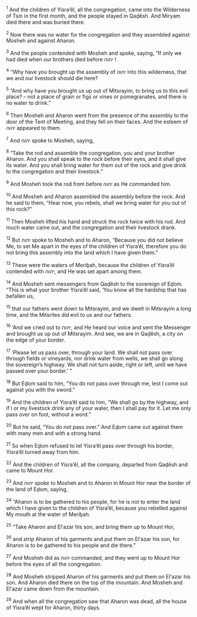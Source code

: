 <sup>1</sup> And the children of Yisra’ĕl, all the congregation, came into the Wilderness of Tsin in the first month, and the people stayed in Qaḏĕsh. And Miryam died there and was buried there.

<sup>2</sup> Now there was no water for the congregation and they assembled against Mosheh and against Aharon.

<sup>3</sup> And the people contended with Mosheh and spoke, saying, “If only we had died when our brothers died before יהוה !

<sup>4</sup> “Why have you brought up the assembly of יהוה into this wilderness, that we and our livestock should die here?

<sup>5</sup> “And why have you brought us up out of Mitsrayim, to bring us to this evil place? – not a place of grain or figs or vines or pomegranates, and there is no water to drink.”

<sup>6</sup> Then Mosheh and Aharon went from the presence of the assembly to the door of the Tent of Meeting, and they fell on their faces. And the esteem of יהוה appeared to them.

<sup>7</sup> And יהוה spoke to Mosheh, saying,

<sup>8</sup> “Take the rod and assemble the congregation, you and your brother Aharon. And you shall speak to the rock before their eyes, and it shall give its water. And you shall bring water for them out of the rock and give drink to the congregation and their livestock.”

<sup>9</sup> And Mosheh took the rod from before יהוה as He commanded him.

<sup>10</sup> And Mosheh and Aharon assembled the assembly before the rock. And he said to them, “Hear now, you rebels, shall we bring water for you out of this rock?”

<sup>11</sup> Then Mosheh lifted his hand and struck the rock twice with his rod. And much water came out, and the congregation and their livestock drank.

<sup>12</sup> But יהוה spoke to Mosheh and to Aharon, “Because you did not believe Me, to set Me apart in the eyes of the children of Yisra’ĕl, therefore you do not bring this assembly into the land which I have given them.”

<sup>13</sup> These were the waters of Meriḇah, because the children of Yisra’ĕl contended with יהוה, and He was set apart among them.

<sup>14</sup> And Mosheh sent messengers from Qaḏĕsh to the sovereign of Eḏom. “This is what your brother Yisra’ĕl said, ‘You know all the hardship that has befallen us,

<sup>15</sup> that our fathers went down to Mitsrayim, and we dwelt in Mitsrayim a long time, and the Mitsrites did evil to us and our fathers.

<sup>16</sup> ‘And we cried out to יהוה, and He heard our voice and sent the Messenger and brought us up out of Mitsrayim. And see, we are in Qaḏĕsh, a city on the edge of your border.

<sup>17</sup> ‘Please let us pass over, through your land. We shall not pass over through fields or vineyards, nor drink water from wells, we shall go along the sovereign’s highway. We shall not turn aside, right or left, until we have passed over your border.’ ”

<sup>18</sup> But Eḏom said to him, “You do not pass over through me, lest I come out against you with the sword.”

<sup>19</sup> And the children of Yisra’ĕl said to him, “We shall go by the highway, and if I or my livestock drink any of your water, then I shall pay for it. Let me only pass over on foot, without a word.”

<sup>20</sup> But he said, “You do not pass over.” And Eḏom came out against them with many men and with a strong hand.

<sup>21</sup> So when Eḏom refused to let Yisra’ĕl pass over through his border, Yisra’ĕl turned away from him.

<sup>22</sup> And the children of Yisra’ĕl, all the company, departed from Qaḏĕsh and came to Mount Hor.

<sup>23</sup> And יהוה spoke to Mosheh and to Aharon in Mount Hor near the border of the land of Eḏom, saying,

<sup>24</sup> “Aharon is to be gathered to his people, for he is not to enter the land which I have given to the children of Yisra’ĕl, because you rebelled against My mouth at the water of Meriḇah.

<sup>25</sup> “Take Aharon and El‛azar his son, and bring them up to Mount Hor,

<sup>26</sup> and strip Aharon of his garments and put them on El‛azar his son, for Aharon is to be gathered to his people and die there.”

<sup>27</sup> And Mosheh did as יהוה commanded, and they went up to Mount Hor before the eyes of all the congregation.

<sup>28</sup> And Mosheh stripped Aharon of his garments and put them on El‛azar his son. And Aharon died there on the top of the mountain. And Mosheh and El‛azar came down from the mountain.

<sup>29</sup> And when all the congregation saw that Aharon was dead, all the house of Yisra’ĕl wept for Aharon, thirty days.

